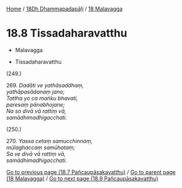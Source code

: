 
[Home](/) / [18Dh Dhammapadapāḷi](../../18Dh.md) / [18 Malavagga](../18.md)

# 18.8 Tissadaharavatthu

* Malavagga

* Tissadaharavatthu

(249.)

269\. _Dadāti ve yathāsaddhaṃ,_  
_yathāpasādanaṃ jano;_  
_Tattha yo ca maṅku bhavati,_  
_paresaṃ pānabhojane;_  
_Na so divā vā rattiṃ vā,_  
_samādhimadhigacchati._  


(250.)

270\. _Yassa cetaṃ samucchinnaṃ,_  
_mūlaghaccaṃ samūhataṃ;_  
_Sa ve divā vā rattiṃ vā,_  
_samādhimadhigacchati._  


[Go to previous page (18.7 Pañcaupāsakavatthu)](18.7.md) / [Go to parent page (18 Malavagga)](../18.md) / [Go to next page (18.9 Pañcaupāsakavatthu)](18.9.md)



